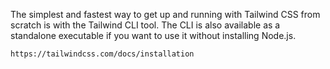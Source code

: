 The simplest and fastest way to get up and running with Tailwind CSS from scratch is with the Tailwind CLI tool. The CLI is also available as a standalone executable if you want to use it without installing Node.js.

    https://tailwindcss.com/docs/installation
